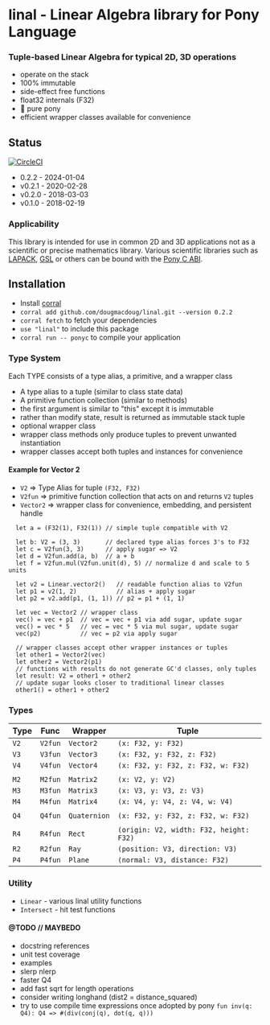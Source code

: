 # linal - Linear Algebra library for Pony Language

### Tuple-based Linear Algebra for typical 2D, 3D operations  

  * operate on the stack
  * 100% immutable
  * side-effect free functions
  * float32 internals (F32)
  * 🐎 pure pony
  * efficient wrapper classes available for convenience

## Status

[![CircleCI](https://circleci.com/gh/dougmacdoug/ponylang-linal.svg?style=svg)](https://circleci.com/gh/dougmacdoug/ponylang-linal)

* 0.2.2  - 2024-01-04
* v0.2.1  - 2020-02-28
* v0.2.0  - 2018-03-03
* v0.1.0  - 2018-02-19

### Applicability

This library is intended for use in common 2D and 3D applications
not as a scientific or precise mathematics library. Various scientific libraries
such as [LAPACK](https://github.com/Reference-LAPACK/lapack), [GSL](https://www.gnu.org/software/gsl/) or others can be bound with the [Pony C ABI](https://tutorial.ponylang.org/c-ffi/).

## Installation

* Install [corral](https://github.com/ponylang/corral)
* `corral add github.com/dougmacdoug/linal.git --version 0.2.2`
* `corral fetch` to fetch your dependencies
* `use "linal"` to include this package
* `corral run -- ponyc` to compile your application

### Type System

Each TYPE consists of a type alias, a primitive, and a wrapper class
 * A type alias to a tuple (similar to class state data)
 * A primitive function collection (similar to methods)
 * the first argument is similar to "this" except it is immutable
 * rather than modify state, result is returned as immutable stack tuple
 * optional wrapper class
 * wrapper class methods only produce tuples to prevent unwanted instantiation
 * wrapper classes accept both tuples and instances for convenience

#### Example for Vector 2

 * `V2` => Type Alias for tuple `(F32, F32)`
 * `V2fun` => primitive function collection that acts on and returns `V2` tuples
 * `Vector2` => wrapper class for convenience, embedding, and persistent handle

```
  let a = (F32(1), F32(1)) // simple tuple compatible with V2

  let b: V2 = (3, 3)       // declared type alias forces 3's to F32
  let c = V2fun(3, 3)      // apply sugar => V2
  let d = V2fun.add(a, b)  // a + b
  let f = V2fun.mul(V2fun.unit(d), 5) // normalize d and scale to 5 units

  let v2 = Linear.vector2()   // readable function alias to V2fun
  let p1 = v2(1, 2)           // alias + apply sugar
  let p2 = v2.add(p1, (1, 1)) // p2 = p1 + (1, 1)

  let vec = Vector2 // wrapper class
  vec() = vec + p1  // vec = vec + p1 via add sugar, update sugar
  vec() = vec * 5   // vec = vec * 5 via mul sugar, update sugar
  vec(p2)           // vec = p2 via apply sugar

  // wrapper classes accept other wrapper instances or tuples
  let other1 = Vector2(vec)
  let other2 = Vector2(p1)
  // functions with results do not generate GC'd classes, only tuples
  let result: V2 = other1 + other2
  // update sugar looks closer to traditional linear classes
  other1() = other1 + other2
```

### Types

| Type | Func    | Wrapper      | Tuple                                   |
| ---- | ------- | ------------ | --------------------------------------- |
| `V2` | `V2fun` | `Vector2`    | `(x: F32, y: F32)`                      |
| `V3` | `V3fun` | `Vector3`    | `(x: F32, y: F32, z: F32)`              |
| `V4` | `V4fun` | `Vector4`    | `(x: F32, y: F32, z: F32, w: F32)`      |
|      |         |              |                                         |
| `M2` | `M2fun` | `Matrix2`    | `(x: V2, y: V2)`                        |
| `M3` | `M3fun` | `Matrix3`    | `(x: V3, y: V3, z: V3)`                 |
| `M4` | `M4fun` | `Matrix4`    | `(x: V4, y: V4, z: V4, w: V4)`          |
|      |         |              |                                         |
| `Q4` | `Q4fun` | `Quaternion` | `(x: F32, y: F32, z: F32, w: F32)`      |
|      |         |              |                                         |
| `R4` | `R4fun` | `Rect`       | `(origin: V2, width: F32, height: F32)` |
| `R2` | `R2fun` | `Ray`        | `(position: V3, direction: V3)`         |
| `P4` | `P4fun` | `Plane`      | `(normal: V3, distance: F32)`           |

### Utility

 * `Linear` - various linal utility functions
 * `Intersect` - hit test functions

#### @TODO // MAYBEDO

  * docstring references
  * unit test coverage
  * examples
  * slerp nlerp
  * faster Q4
  * add fast sqrt for length operations
  * consider writing longhand (dist2 = distance_squared)
  * try to use compile time expressions once adopted by pony
     `fun inv(q: Q4): Q4 => #(div(conj(q), dot(q, q)))`


